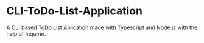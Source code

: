 # CLI-ToDo-List-Application

A CLI based ToDo List Aplication made with Typescript and Node.js with the help of Inquirer.
